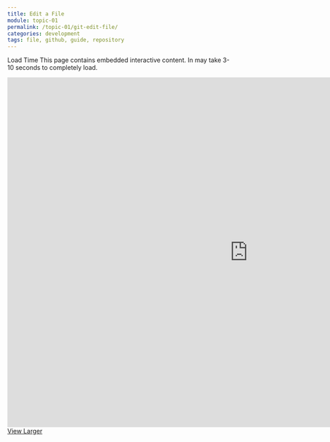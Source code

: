 ```yaml
---
title: Edit a File
module: topic-01
permalink: /topic-01/git-edit-file/
categories: development
tags: file, github, guide, repository
---
```


<div class="divider-heading"></div>

<span class="label label-warning">Load Time</span> This page contains embedded interactive content. In may take 3-10 seconds to completely load.

<iframe src="https://h5p.org/h5p/embed/412468" width="1090" height="794" frameborder="0" allowfullscreen="allowfullscreen"></iframe>
<a href="https://h5p.org/node/412468" class="btn btn-default btn-xs" target="_blank">View Larger</a>
